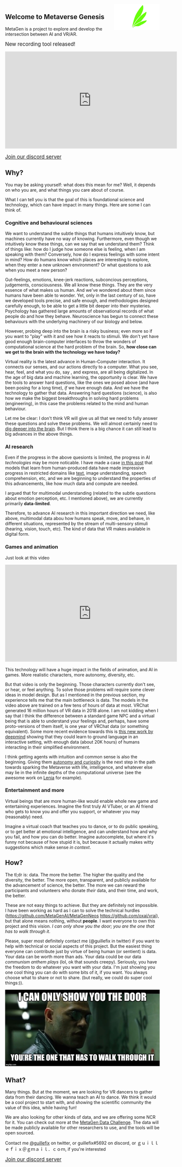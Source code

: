 <img alt="logo based on Avali icon by Ryuujin-ZERO, CC-BY" title="logo based on Avali icon by Ryuujin-ZERO, CC-BY" src="logo_feathers.png" width="150px" style="float:right;">

## Welcome to Metaverse Genesis

MetaGen is a project to explore and develop the intersection between AI and VR/AR. 

<big>New recording tool released!</big>

<iframe width="560" height="315" src="https://www.youtube.com/embed/PgQmuIQYoBE" frameborder="0" allow="accelerometer; autoplay; clipboard-write; encrypted-media; gyroscope; picture-in-picture" allowfullscreen></iframe>

<big>[Join our discord server](http://discord.gg/HQ8Crcw)</big>

## Why?


You may be asking yourself: what does this mean for me?
Well, it depends on who you are, and what things you care about of course.

What I can tell you is that the goal of this is foundational science and technology, which can have impact in many things. Here are some I can think of.

### Cognitive and behavioural sciences
We want to understand the subtle things that humans intuitively know, but machines currently have no way of knowing. Furthermore, even though we intuitively know these things, can we say that we understand them? Think of things like: how do I judge how someone else is feeling, when I am speaking with them? Conversely, how do I express feelings with some intent in mind? How do humans know which places are interesting to explore, when they enter a new unknown environment? Or what questions to ask when you meet a new person?

Gut-feelings, emotions, knee-jerk reactions, subconcious perceptions, judgements, consciousness. We all know these things. They are the very essence of what makes us human. And we've wondered about them since humans have been able to wonder. Yet, only in the last century of so, have we developed tools precise, and safe enough, and methodologies designed carefully enough, to be able to get a little bit deeper into their mysteries. Psychology has gathered large amounts of observational records of what people do and how they behave. Neuroscience has begun to connect these behaviours with the underlying machinery of our biology and below.

However, probing deep into the brain is a risky business; even more so if you want to "play" with it and see how it reacts to stimuli. We don't yet have good enough brain-computer interfaces to throw the wonders of computational science at the hard problem of the brain. So, **how close can we get to the brain with the technology we have today?**

Virtual reality is the latest advance in Human-Computer interaction. It connects our senses, and our actions directly to a computer. What you see, hear, feel, and what you do, say , and express, are all being digitalized. In the age of big data and machine learning, the opportunity is clear. We have the tools to answer hard questions, like the ones we posed above (and have been posing for a long time), *if* we have enough data. And we have the technology to gather that data. Answering hard questions (science), is also how we make the biggest breakthroughs in solving hard problems (engineering), in this case the problems related to the mind and human behaviour.

Let me be clear: I don't think VR will give us all that we need to fully answer these questions and solve these problems. We will almost certainly need to [dig deeper into the brain](https://neuralink.com/). But I think there is a big chance it can still lead to big advances in the above things.

### AI research

Even if the progress in the above quesionts is limited, the progress in AI *technologies* may be more noticable. I have made a case [in this post](https://www.linkedin.com/pulse/crowdsourcing-human-level-ai-through-social-vr-guillermo-valle/) that models that learn from human-produced data have made impressive progress in restricted domains like [text](https://www.gwern.net/GPT-3), image understanding, speech comprehension, etc, and we are beginning to understand the properties of this advancements, like how much data and compute are needed.

I argued that for multimodal understanding (related to the subtle questions about emotion perception, etc. I mentioned above), we are currently primarily **data-limited**. 

Therefore, to advance AI research in this important direction we need, like above, multimodal data abou how humans speak, move, and behave, in different situations, represented by the stream of multi-sensory stimuli (hearing, vision, touch, etc). The kind of data that VR makes available in digital form.

### Games and animation

Just look at this video

<iframe width="560" height="315" src="https://www.youtube.com/embed/pe-YTvavbtA" frameborder="0" allow="accelerometer; autoplay; clipboard-write; encrypted-media; gyroscope; picture-in-picture" allowfullscreen></iframe>

This technology will have a huge impact in the fields of animation, and AI in games. More realistic characters, more autonomy, diversity, etc.

But that video is only the beginning. Those characters currently don't see, or hear, or feel anything. To solve those problems will require some clever ideas in model design. But as I mentioned in the previous section, my experience tells me that the main bottleneck is data. The models in the video above are trained on a few tens of hours of data at most. VRChat generated 16 million hours of VR data in 2018 alone. I am not kidding when I say that I think the difference between a standard game NPC and a virtual being that is able to understand your feelings and, perhaps, have some proto-versions of them itself, is one year of VRChat data (or something equivalent). Some more recent evidence towards this is [this new work by deepmind](https://www.youtube.com/watch?v=b-fvsi9YIP4) showing that they could learn to ground language in an interactive setting, with enough data (about 20K hours) of humans interacting in their simplified environment.

I think getting agents with intuition and common sense is also the beginning. Giving them [autonomy and curiosity](https://www.youtube.com/watch?v=7bJ0fnvPLaA) is the next step in the path towards sparking the Metaverse with life, intelligence, and whatever else may lie in the infinite depths of the computational universe (see the awesome work on [Lenia](https://twitter.com/BertChakovsky/status/1316402836880547841) for example).

### Entertainment and more

Virtual beings that are more human-like would enable whole new game and entertaining experiences. Imagine the first truly AI VTuber, or an AI friend who gets to know you and offer you support, or whatever you may (reasonably) need.

Imagine a virtual coach that teaches you to dance, or to do public speaking, or to get better at emotional intelligence, and can understand how and why you fail, and how you can do better. Imagine autocomplete, but where it's funny not because of how stupid it is, but because it actually makes witty suggestions which make sense *in context*.

## How?

The tl;dr is: data. The more the better. The higher the quality and the diversity, the better. The more open, transparent, and publicly available for the advancement of science, the better. The more we can reward the participants and volunteers who donate *their* data, and their time, and work, the better.

These are not easy things to achieve. But they are definitely not impossible. I have been working as hard as I can to solve the technical hurdles (https://github.com/MetaGenAI/MetaGenNeos https://github.com/oxai/vrai), but that alone means nothing, without **people**. I want everyone to own this project and this vision. *I can only show you the door; you are the one that has to walk through it*. 

Please, super most definitely contact me (@guillefix in twitter) if you want to help with technical or social aspects of this project. But the easiest thing everyone can contribute just by virtue of being human (or sentient) is data. Your data can be worth more than ads. Your data could be our data *communism anthem plays* (lol, ok that sounds creepy). Seriously, you have the freedom to do whatever you want with your data. I'm just showing you one cool thing you can do with some bits of it, if you want. You always choose what to share or not to share. (but really, we could do super cool things:)).

![I can only show you the door; you are the one that has to walk through it](morpheus.jpg)

## What?

Many things. But at the moment, we are looking for VR dancers to gather data from their dancing. We wanna teach an AI to dance. We think it would be a cool project to start with, and showing the scientific community the value of this idea, while having fun! 

We are also looking for other kinds of data, and we are offering some NCR for it. You can check out more at the [MetaGen Data Challenge](datachallenge.html).
The data will be made publicly available for other researchers to use, and the tools will be open sourced.

Contact me [@guillefix](https://twitter.com/guillefix) on twitter, or guillefix#5692 on discord, or ｇｕｉｌｌｅｆｉｘ＠ｇｍａｉｌ．ｃｏｍ, if you're interested

<big>[Join our discord server](http://discord.gg/HQ8Crcw)</big>
